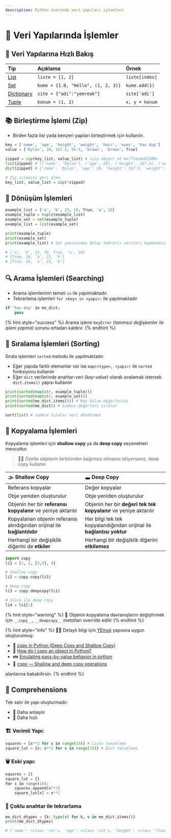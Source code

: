 ```yaml
---
description: Python üzerinde veri yapıları işlemleri
---
```


# 🚧 Veri Yapılarında İşlemler

## 👀  Veri Yapılarına Hızlı Bakış

| Tip | Açıklama | Örnek |
| :--- | :--- | :--- |
| ​[List](https://www.programiz.com/python-programming/list)​ | `liste = [1, 2]` | `liste[index]` |
| ​[Set](https://www.programiz.com/python-programming/set)​ | `kume = {1.0, "Hello", (1, 2, 3)}` | `kume.add(1)` |
| ​[Dictionary](https://www.programiz.com/python-programming/dictionary)​ | `site = {"adi":"yemreak"}` | `site['adi']` |
| ​[Tuple](https://www.programiz.com/python-programming/tuple)​ | `konum = (1, 2)` | `x, y = konum` |

## 📚 Birleştirme İşlemi \(Zip\)

* Birden fazla list yada benzeri yapıları birleştirmek için kullanılır.

```python
key = ['name', 'age', 'height', 'weight', 'hair', 'eyes', 'has dog']
value = ['Dylan', 28, 167.5, 56.5, 'brown', 'brown', True]

zipped = zip(key_list, value_list) # <zip object at 0x7f2ae4e91508>
list(zipped) # [('name', 'Dylan'), ('age', 28), ('height', 167.5), ('weight', 56.5), ('hair', 'brown'), ('eyes', 'brown'), ('has dog', True)]
dict(zipped) # {'name': 'Dylan', 'age': 28, 'height': 167.5, 'weight': 56.5, 'hair': 'brown', 'eyes': 'brown', 'has dog': True}

# Zip işlemini geri alma
key_list, value_list = zip(*zipped)
```

## 💱 Dönüşüm İşlemleri

```python
example_list = ['a', 'b', 23, 10, True, 'a', 10]
example_tuple = tuple(example_list)
example_set = set(example_tuple)
example_list = list(example_set)

print(example_tuple)
print(example_set)
print(example_list) # Set yapısından dolay tekrarlı verileri kaybederiz

# ('a', 'b', 23, 10, True, 'a', 10)
# {True, 10, 'a', 23, 'b'}
# [True, 10, 'a', 23, 'b']
```

## 🔍 Arama İşlemleri \(Searching\)

* Arama işlemlerinin temeli `in` ile yapılmaktadır.
* Tekrarlama işlemleri `for <key> in <yapı>:` ile yapılmaktadır

```python
if 'has dog' in me_dict:
    pass
```

{% hint style="success" %}
Arama işlemi `KeyError` \(_tanımsız değişkenler ile işlem yapma_\) sorunu ortadan kaldırır.
{% endhint %}

## 🥾 Sıralama İşlemleri \(Sorting\)

Sırala işlemleri `sorted` metodu ile yapılmaktadır.

* Eğer yapıda farklı elemanlar var ise `map(<type>, <yapı>)` ile `sorted` fonksiyonu kullanılır
* Eğer `dict` verilerinde anahtar-veri \(_key-value_\) olarak sıralamak istersek `dict.items()` yapısı kullanılır

```python
print(sorted(map(str, example_tuple)))
print(sorted(map(str, example_set)))
print(sorted(me_dict.items())) # Key-Value değerlerini
print(sorted(me_dict)) # Sadece değerleri sıralar

sort(list) # sadece sıralar veri döndürmez
```

## 👬 Kopyalama İşlemleri

Kopyalama işlemleri için **shallow copy** ya da **deep copy** seçenekleri mevcuttur.

> 💁‍♂️ Özetle objelerin birbirinden bağımsız olmasını istiyorsanız, deep copy kullanın

| 🌫️ Shallow Copy | 🕳 Deep Copy |
| :--- | :--- |
| Referans kopyalar | Değer kopyalar |
| Obje yeniden oluşturulur | Obje yeniden oluşturulur |
| Objenin her bir **referansı kopyalanır** ve yeniye aktarılır | Objenin her bir **değeri tek tek kopyalanır** ve yeniye aktarılır |
| Kopyalanan objenin referansı alındığından orijinal ile **bağlantılıdır** | Her bilgi tek tek kopyalandığından orijinal ile **bağlantısı yoktur** |
| Herhangi bir değişiklik diğerini de **etkiler** | Herhangi bir değişiklik diğerini **etkilemez** |

```python
import copy
li1 = [1, 2, [3,5], 4]

# Shallow copy
li2 = copy.copy(li1)

# Deep copy
li3 = copy.deepcopy(li1)

# Slice ile deep copy
li4 = li1[:]
```

{% hint style="warning" %}
📢 Objenin kopyalama davranışlarını değiştirmek için `__copy__`, `__deepcopy__` metotları override edilir
{% endhint %}

{% hint style="info" %}
‍🧙‍♂ Detaylı bilgi için [YEmoji](https://emoji.yemreak.com/kullanim/baglantilar) yapısına uygun oluşturulmuş:

* 📃  [copy in Python \(Deep Copy and Shallow Copy\)](https://www.geeksforgeeks.org/copy-python-deep-copy-shallow-copy/) 
* 📃 [How do I copy an object in Python?](http://effbot.org/pyfaq/how-do-i-copy-an-object-in-python.htm)
* 👪 [Emulating pass-by-value behavior in python](https://stackoverflow.com/a/9762918/9770490)
* 📖 [copy  — Shallow and deep copy operations](https://docs.python.org/3/library/copy.html)

alanlarına bakabilirsin.
{% endhint %}

## 🤸‍ Comprehensions

Tek satır ile yapı oluşturmadır.

* 🤯 Daha anlaşılır
* 💨 Daha hızlı

### **🏗️ Verimli Yapı:**

```python
squares = [x**2 for x in range(10)] # Liste tanımlama
square_lut = {x: x**2 for x in range(10)} # Dict tanımlama
```

### **🗑️ Eski yapı:**

```python
squares = []
square_lut = {}
for x in range(10):
    squares.append(x**2)
    square_lut[x] = x**2
```

### **💫 Çoklu anahtar ile tekrarlama**

```python
me_dict_dtypes = {k: type(v) for k, v in me_dict.items()}
print(me_dict_dtypes)

# {'name': <class 'str'>, 'age': <class 'int'>, 'height': <class 'float'>, 'weight': <class 'float'>, 'hair': <class 'str'>, 'eyes': <class 'str'>, 'has dog': <class 'bool'>, 'favorite color': <class 'str'>, 'nieces/nephews': <class 'int'>}
```

